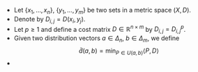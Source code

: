 - Let $\{x_1,\ldots, x_n\}$, $\{y_1,\ldots, y_m\}$ be two sets in a metric space $(X,D)$.
- Denote by $D_{i,j} = D(x_i,y_j)$.
- Let $p \ge 1$ and define a cost matrix $D \in \mathbb{R}^{n \times m}$  by $D_{i,j} = D_{i,j}^p$.
- Given two distribution vectors $a \in \Delta_n,~b \in \Delta_m$, we define
$$
\bar{d}(a,b) = \min _{P \in U(a,b)} \left \langle P,D \right \rangle
$$
- 